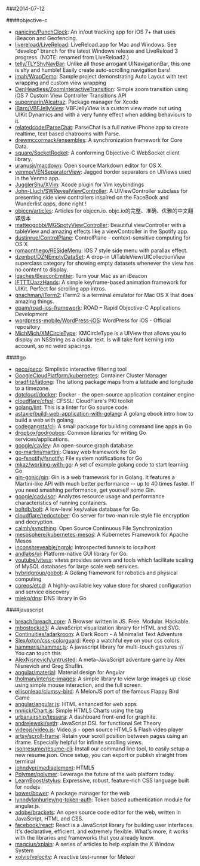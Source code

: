 ###2014-07-12

####objective-c
* [panicinc/PunchClock](https://github.com/panicinc/PunchClock): An in/out tracking app for iOS 7+ that uses iBeacon and Geofencing.
* [livereload/LiveReload](https://github.com/livereload/LiveReload): LiveReload.app for Mac and Windows. See “develop” branch for the latest Windows release and LiveReload 3 progress. (NOTE: renamed from LiveReload2.)
* [telly/TLYShyNavBar](https://github.com/telly/TLYShyNavBar): Unlike all those arrogant UINavigationBar, this one is shy and humble! Easily create auto-scrolling navigation bars!
* [jmah/WrapDemo](https://github.com/jmah/WrapDemo): Sample project demonstrating Auto Layout with text wrapping and custom view wrapping
* [DenHeadless/ZoomInteractiveTransition](https://github.com/DenHeadless/ZoomInteractiveTransition): Simple zoom transition using iOS 7 Custom View Controller Transitions API
* [supermarin/Alcatraz](https://github.com/supermarin/Alcatraz): Package manager for Xcode
* [iBaro/VBFJellyView](https://github.com/iBaro/VBFJellyView): VBFJellyView is a custom view made out using UIKit Dynamics and with a very funny effect when adding behaviours to it.
* [relatedcode/ParseChat](https://github.com/relatedcode/ParseChat): ParseChat is a full native iPhone app to create realtime, text based chatrooms with Parse.
* [drewmccormack/ensembles](https://github.com/drewmccormack/ensembles): A synchronization framework for Core Data.
* [square/SocketRocket](https://github.com/square/SocketRocket): A conforming Objective-C WebSocket client library.
* [uranusjr/macdown](https://github.com/uranusjr/macdown): Open source Markdown editor for OS X.
* [venmo/VENSeparatorView](https://github.com/venmo/VENSeparatorView): Jagged border separators on UIViews used in the Venmo app.
* [JugglerShu/XVim](https://github.com/JugglerShu/XVim): Xcode plugin for Vim keybindings
* [John-Lluch/SWRevealViewController](https://github.com/John-Lluch/SWRevealViewController): A UIViewController subclass for presenting side view controllers inspired on the FaceBook and Wunderlist apps, done right !
* [objccn/articles](https://github.com/objccn/articles): Articles for objccn.io. objc.io的完整、准确、优雅的中文翻译版本
* [matteogobbi/MGSpotyViewController](https://github.com/matteogobbi/MGSpotyViewController): Beautiful viewController with a tableView and amazing effects like a viewController in the Spotify app.
* [dustinrue/ControlPlane](https://github.com/dustinrue/ControlPlane): ControlPlane - context-sensitive computing for OS X
* [romaonthego/RESideMenu](https://github.com/romaonthego/RESideMenu): iOS 7 style side menu with parallax effect.
* [dzenbot/DZNEmptyDataSet](https://github.com/dzenbot/DZNEmptyDataSet): A drop-in UITableView/UICollectionView superclass category for showing empty datasets whenever the view has no content to display.
* [lgaches/BeaconEmitter](https://github.com/lgaches/BeaconEmitter): Turn your Mac as an iBeacon
* [IFTTT/JazzHands](https://github.com/IFTTT/JazzHands): A simple keyframe-based animation framework for UIKit. Perfect for scrolling app intros.
* [gnachman/iTerm2](https://github.com/gnachman/iTerm2): iTerm2 is a terminal emulator for Mac OS X that does amazing things.
* [epam/road-ios-framework](https://github.com/epam/road-ios-framework): ROAD – Rapid Objective-C Applications Development
* [wordpress-mobile/WordPress-iOS](https://github.com/wordpress-mobile/WordPress-iOS): WordPress for iOS - Official repository
* [MichMich/XMCircleType](https://github.com/MichMich/XMCircleType): XMCircleType is a UIView that allows you to display an NSString as a cicular text. Is will take font kerning into account, so no weird spacings.

####go
* [peco/peco](https://github.com/peco/peco): Simplistic interactive filtering tool
* [GoogleCloudPlatform/kubernetes](https://github.com/GoogleCloudPlatform/kubernetes): Container Cluster Manager
* [bradfitz/latlong](https://github.com/bradfitz/latlong): The latlong package maps from a latitude and longitude to a timezone.
* [dotcloud/docker](https://github.com/dotcloud/docker): Docker - the open-source application container engine
* [cloudflare/cfssl](https://github.com/cloudflare/cfssl): CFSSL: CloudFlare's PKI toolkit
* [golang/lint](https://github.com/golang/lint): This is a linter for Go source code.
* [astaxie/build-web-application-with-golang](https://github.com/astaxie/build-web-application-with-golang): A golang ebook intro how to build a web with golang
* [codegangsta/cli](https://github.com/codegangsta/cli): A small package for building command line apps in Go
* [dropbox/godropbox](https://github.com/dropbox/godropbox): Common libraries for writing Go services/applications.
* [google/cayley](https://github.com/google/cayley): An open-source graph database
* [go-martini/martini](https://github.com/go-martini/martini): Classy web framework for Go
* [go-fsnotify/fsnotify](https://github.com/go-fsnotify/fsnotify): File system notifications for Go
* [mkaz/working-with-go](https://github.com/mkaz/working-with-go): A set of example golang code to start learning Go
* [gin-gonic/gin](https://github.com/gin-gonic/gin): Gin is a web framework for in Golang. It features a Martini-like API with much better performance -- up to 40 times faster. If you need smashing performance, get yourself some Gin.
* [google/cadvisor](https://github.com/google/cadvisor): Analyzes resource usage and performance characteristics of running containers.
* [boltdb/bolt](https://github.com/boltdb/bolt): A low-level key/value database for Go.
* [cloudflare/redoctober](https://github.com/cloudflare/redoctober): Go server for two-man rule style file encryption and decryption.
* [calmh/syncthing](https://github.com/calmh/syncthing): Open Source Continuous File Synchronization
* [mesosphere/kubernetes-mesos](https://github.com/mesosphere/kubernetes-mesos): A Kubernetes Framework for Apache Mesos
* [inconshreveable/ngrok](https://github.com/inconshreveable/ngrok): Introspected tunnels to localhost
* [andlabs/ui](https://github.com/andlabs/ui): Platform-native GUI library for Go.
* [youtube/vitess](https://github.com/youtube/vitess): vitess provides servers and tools which facilitate scaling of MySQL databases for large scale web services.
* [hybridgroup/gobot](https://github.com/hybridgroup/gobot): A Golang framework for robotics and physical computing
* [coreos/etcd](https://github.com/coreos/etcd): A highly-available key value store for shared configuration and service discovery
* [miekg/dns](https://github.com/miekg/dns): DNS library in Go

####javascript
* [breach/breach_core](https://github.com/breach/breach_core): A Browser written in JS. Free. Modular. Hackable.
* [mbostock/d3](https://github.com/mbostock/d3): A JavaScript visualization library for HTML and SVG.
* [Continuities/adarkroom](https://github.com/Continuities/adarkroom): A Dark Room - A Minimalist Text Adventure
* [SlexAxton/css-colorguard](https://github.com/SlexAxton/css-colorguard): Keep a watchful eye on your css colors.
* [hammerjs/hammer.js](https://github.com/hammerjs/hammer.js): A javascript library for multi-touch gestures :// You can touch this
* [AlexNisnevich/untrusted](https://github.com/AlexNisnevich/untrusted): A meta-JavaScript adventure game by Alex Nisnevich and Greg Shuflin.
* [angular/material](https://github.com/angular/material): Material design for Angular
* [tholman/intense-images](https://github.com/tholman/intense-images): A simple library to view large images up close using simple mouse interaction, and the full screen.
* [ellisonleao/clumsy-bird](https://github.com/ellisonleao/clumsy-bird): A MelonJS port of the famous Flappy Bird Game
* [angular/angular.js](https://github.com/angular/angular.js): HTML enhanced for web apps
* [nnnick/Chart.js](https://github.com/nnnick/Chart.js): Simple HTML5 Charts using the <canvas> tag
* [urbanairship/tessera](https://github.com/urbanairship/tessera): A dashboard front-end for graphite.  
* [andrejewski/seth](https://github.com/andrejewski/seth): JavaScript DSL for functional Set Theory
* [videojs/video.js](https://github.com/videojs/video.js): Video.js - open source HTML5 & Flash video player
* [artsy/scroll-frame](https://github.com/artsy/scroll-frame): Retain your scroll position between pages using an iframe. Especially helpful for infinite scrolling views.
* [jsonresume/resume-cli](https://github.com/jsonresume/resume-cli): Install our command line tool, to easily setup a new resume.json. Once setup, you can export or publish straight from terminal
* [johndyer/mediaelement](https://github.com/johndyer/mediaelement): HTML5 <audio> or <video> player with Flash and Silverlight shims that mimics the HTML5 MediaElement API, enabling a consistent UI in all browsers.
* [Polymer/polymer](https://github.com/Polymer/polymer): Leverage the future of the web platform today.
* [LearnBoost/stylus](https://github.com/LearnBoost/stylus): Expressive, robust, feature-rich CSS language built for nodejs
* [bower/bower](https://github.com/bower/bower): A package manager for the web
* [lynndylanhurley/ng-token-auth](https://github.com/lynndylanhurley/ng-token-auth): Token based authentication module for angular.js.
* [adobe/brackets](https://github.com/adobe/brackets): An open source code editor for the web, written in JavaScript, HTML and CSS.
* [facebook/react](https://github.com/facebook/react): React is a JavaScript library for building user interfaces. It's declarative, efficient, and extremely flexible. What's more, it works with the libraries and frameworks that you already know.
* [magcius/xplain](https://github.com/magcius/xplain): A series of articles to help explain the X Window System
* [xolvio/velocity](https://github.com/xolvio/velocity): A reactive test-runner for Meteor
